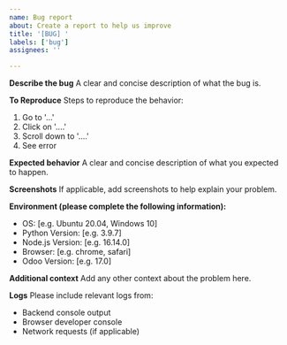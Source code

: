 ```yaml
---
name: Bug report
about: Create a report to help us improve
title: '[BUG] '
labels: ['bug']
assignees: ''

---
```


**Describe the bug**
A clear and concise description of what the bug is.

**To Reproduce**
Steps to reproduce the behavior:
1. Go to '...'
2. Click on '....'
3. Scroll down to '....'
4. See error

**Expected behavior**
A clear and concise description of what you expected to happen.

**Screenshots**
If applicable, add screenshots to help explain your problem.

**Environment (please complete the following information):**
 - OS: [e.g. Ubuntu 20.04, Windows 10]
 - Python Version: [e.g. 3.9.7]
 - Node.js Version: [e.g. 16.14.0]
 - Browser: [e.g. chrome, safari]
 - Odoo Version: [e.g. 17.0]

**Additional context**
Add any other context about the problem here.

**Logs**
Please include relevant logs from:
- Backend console output
- Browser developer console
- Network requests (if applicable)
